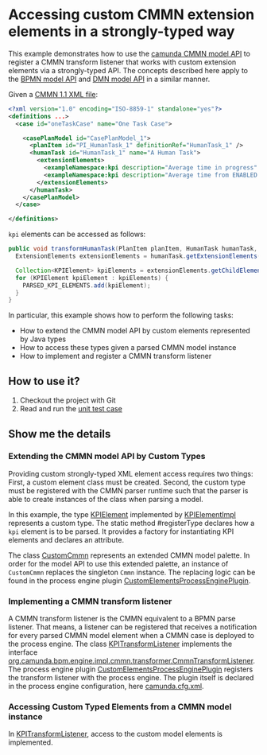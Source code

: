 # Accessing custom CMMN extension elements in a strongly-typed way

This example demonstrates how to use the [camunda CMMN model API][cmmn-model] to register a CMMN transform listener that works with custom extension elements via a strongly-typed API. The concepts described here apply to the [BPMN model API][bpmn-model] and [DMN model API][dmn-model] in a similar manner.

Given a [CMMN 1.1 XML file][cmmn-xml]:

```xml
<?xml version="1.0" encoding="ISO-8859-1" standalone="yes"?>
<definitions ...>
  <case id="oneTaskCase" name="One Task Case">

    <casePlanModel id="CasePlanModel_1">
      <planItem id="PI_HumanTask_1" definitionRef="HumanTask_1" />
      <humanTask id="HumanTask_1" name="A Human Task">
        <extensionElements>
          <exampleNamespace:kpi description="Average time in progress" />
          <exampleNamespace:kpi description="Average time from ENABLED to ACTIVE" />
        </extensionElements>
      </humanTask>
    </casePlanModel>
  </case>

</definitions>
```

`kpi` elements can be accessed as follows:

```java
public void transformHumanTask(PlanItem planItem, HumanTask humanTask, CmmnActivity activity) {
  ExtensionElements extensionElements = humanTask.getExtensionElements();

  Collection<KPIElement> kpiElements = extensionElements.getChildElementsByType(KPIElement.class);
  for (KPIElement kpiElement : kpiElements) {
    PARSED_KPI_ELEMENTS.add(kpiElement);
  }
}
```

In particular, this example shows how to perform the following tasks:

* How to extend the CMMN model API by custom elements represented by Java types
* How to access these types given a parsed CMMN model instance
* How to implement and register a CMMN transform listener

## How to use it?

1. Checkout the project with Git
2. Read and run the [unit test case][test-case]

## Show me the details

### Extending the CMMN model API by Custom Types

Providing custom strongly-typed XML element access requires two things: First, a custom element class must be created. Second, the custom type must be registered with the CMMN parser runtime such that the parser is able to create instances of the class when parsing a model.

In this example, the type [KPIElement][kpi-element] implemented by [KPIElementImpl][kpi-element-impl] represents a custom type. The static method #registerType declares how a `kpi` element is to be parsed. It provides a factory for instantiating KPI elements and declares an attribute.

The class [CustomCmmn][custom-cmmn] represents an extended CMMN model palette. In order for the model API to use this extended palette, an instance of `CustomCmmn` replaces the singleton `Cmmn` instance. The replacing logic can be found in the process engine plugin [CustomElementsProcessEnginePlugin][process-engine-plugin].

### Implementing a CMMN transform listener

A CMMN transform listener is the CMMN equivalent to a BPMN parse listener. That means, a listener can be registered that receives a notification for every parsed CMMN model element when a CMMN case is deployed to the process engine. The class [KPITransformListener][kpi-transform-listener] implements the interface [org.camunda.bpm.engine.impl.cmmn.transformer.CmmnTransformListener][cmmn-transform-listener]. The process engine plugin [CustomElementsProcessEnginePlugin][process-engine-plugin] registers the transform listener with the process engine. The plugin itself is declared in the process engine configuration, here [camunda.cfg.xml][camunda-cfg-xml].

### Accessing Custom Typed Elements from a CMMN model instance

In [KPITransformListener][kpi-transform-listener], access to the custom model elements is implemented.

[bpmn-model]: https://github.com/camunda/camunda-bpmn-model
[dmn-model]: https://github.com/camunda/camunda-dmn-model
[xml-model]: https://github.com/camunda/camunda-xml-model
[cmmn-model]: https://github.com/camunda/camunda-cmmn-model
[test-case]: src/test/java/org/camunda/bpm/example/modelapi/TransformListenerCustomElementsTest.java
[kpi-transform-listener]: src/main/java/org/camunda/bpm/example/modelapi/KPITransformListener.java
[cmmn-transform-listener]: http://docs.camunda.org/7.3/api-references/javadoc/org/camunda/bpm/engine/impl/cmmn/transformer/CmmnTransformListener.html
[process-engine-plugin]: src/main/java/org/camunda/bpm/example/modelapi/CustomElementsProcessEnginePlugin.java
[camunda-cfg-xml]: src/test/resources/camunda.cfg.xml
[kpi-element]: src/main/java/org/camunda/bpm/example/modelapi/KPIElement.java
[kpi-element-impl]: src/main/java/org/camunda/bpm/example/modelapi/KPIElementImpl.java
[custom-cmmn]: src/main/java/org/camunda/bpm/example/modelapi/CustomCmmn.java
[cmmn-xml]: src/test/resources/case.cmmn

